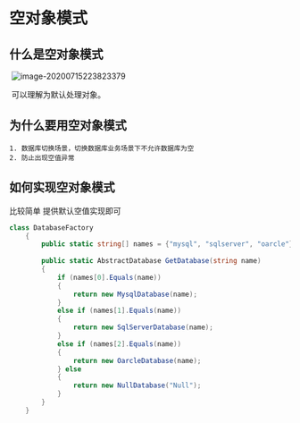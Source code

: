 # 空对象模式

## 什么是空对象模式

​	![image-20200715223823379](https://i.loli.net/2020/07/15/gwuzlKTp4fjn1te.png)



​	可以理解为默认处理对象。

## 为什么要用空对象模式

	1. 数据库切换场景，切换数据库业务场景下不允许数据库为空
 	2. 防止出现空值异常

## 如何实现空对象模式

比较简单 提供默认空值实现即可

``` c#
class DatabaseFactory
    {
        public static string[] names = {"mysql", "sqlserver", "oarcle"};
 
        public static AbstractDatabase GetDatabase(string name)
        {
            if (names[0].Equals(name))
            {
                return new MysqlDatabase(name);
            }
            else if (names[1].Equals(name))
            {
                return new SqlServerDatabase(name);
            }
            else if (names[2].Equals(name))
            {
                return new OarcleDatabase(name);
            } else
            {
                return new NullDatabase("Null");
            }
        }
    }
```

